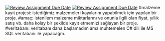 [![Review Assignment Due Date](https://classroom.github.com/assets/deadline-readme-button-24ddc0f5d75046c5622901739e7c5dd533143b0c8e959d652212380cedb1ea36.svg)](https://classroom.github.com/a/uelKf0-p)
[![Review Assignment Due Date](https://classroom.github.com/assets/deadline-readme-button-8d59dc4de5201274e310e4c54b9627a8934c3b88527886e3b421487c677d23eb.svg)](https://classroom.github.com/a/uelKf0-p)
#malzeme kayıt projesi: 
istediğimiz malzemeleri kayıılarını yapabilmek için yapılan bir proje.
#amaç: 
istenilem malzeme miktarlarını ve onunla ilgili olan fiyat, yıllık satış vb. daha kolay bir şekilde kayıt etmemizi sağlayan bir proje.
#veritabanı:
veritabanı daha başlamadım ama muhtemelen C# dili ile MS SQL veritabanı ile yapacağm.
